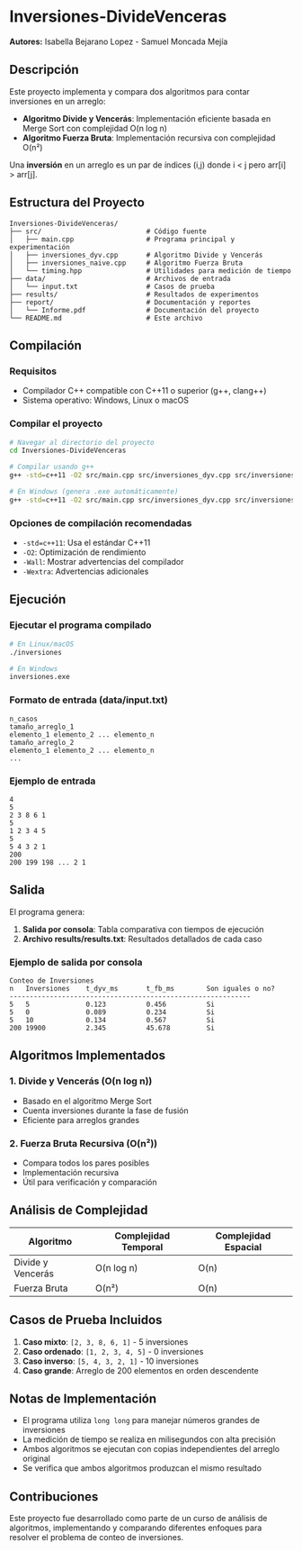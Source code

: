 # Inversiones-DivideVenceras

**Autores:** Isabella Bejarano Lopez - Samuel Moncada Mejía

## Descripción

Este proyecto implementa y compara dos algoritmos para contar inversiones en un arreglo:
- **Algoritmo Divide y Vencerás**: Implementación eficiente basada en Merge Sort con complejidad O(n log n)
- **Algoritmo Fuerza Bruta**: Implementación recursiva con complejidad O(n²)

Una **inversión** en un arreglo es un par de índices (i,j) donde i < j pero arr[i] > arr[j].

## Estructura del Proyecto

```
Inversiones-DivideVenceras/
├── src/                          # Código fuente
│   ├── main.cpp                  # Programa principal y experimentación
│   ├── inversiones_dyv.cpp       # Algoritmo Divide y Vencerás
│   ├── inversiones_naive.cpp     # Algoritmo Fuerza Bruta
│   └── timing.hpp                # Utilidades para medición de tiempo
├── data/                         # Archivos de entrada
│   └── input.txt                 # Casos de prueba
├── results/                      # Resultados de experimentos
├── report/                       # Documentación y reportes
│   └── Informe.pdf               # Documentación del proyecto
└── README.md                     # Este archivo
```

## Compilación

### Requisitos
- Compilador C++ compatible con C++11 o superior (g++, clang++)
- Sistema operativo: Windows, Linux o macOS

### Compilar el proyecto

```bash
# Navegar al directorio del proyecto
cd Inversiones-DivideVenceras

# Compilar usando g++
g++ -std=c++11 -O2 src/main.cpp src/inversiones_dyv.cpp src/inversiones_naive.cpp -o inversiones

# En Windows (genera .exe automáticamente)
g++ -std=c++11 -O2 src/main.cpp src/inversiones_dyv.cpp src/inversiones_naive.cpp -o inversiones.exe
```

### Opciones de compilación recomendadas
- `-std=c++11`: Usa el estándar C++11
- `-O2`: Optimización de rendimiento
- `-Wall`: Mostrar advertencias del compilador
- `-Wextra`: Advertencias adicionales

## Ejecución

### Ejecutar el programa compilado

```bash
# En Linux/macOS
./inversiones

# En Windows
inversiones.exe
```

### Formato de entrada (data/input.txt)

```
n_casos
tamaño_arreglo_1
elemento_1 elemento_2 ... elemento_n
tamaño_arreglo_2
elemento_1 elemento_2 ... elemento_n
...
```

### Ejemplo de entrada

```
4
5
2 3 8 6 1
5
1 2 3 4 5
5
5 4 3 2 1
200
200 199 198 ... 2 1
```

## Salida

El programa genera:
1. **Salida por consola**: Tabla comparativa con tiempos de ejecución
2. **Archivo results/results.txt**: Resultados detallados de cada caso

### Ejemplo de salida por consola

```
Conteo de Inversiones 
n   Inversiones    t_dyv_ms       t_fb_ms        Son iguales o no?
------------------------------------------------------------
5   5              0.123          0.456          Si
5   0              0.089          0.234          Si
5   10             0.134          0.567          Si
200 19900          2.345          45.678         Si
```

## Algoritmos Implementados

### 1. Divide y Vencerás (O(n log n))
- Basado en el algoritmo Merge Sort
- Cuenta inversiones durante la fase de fusión
- Eficiente para arreglos grandes

### 2. Fuerza Bruta Recursiva (O(n²))
- Compara todos los pares posibles
- Implementación recursiva
- Útil para verificación y comparación

## Análisis de Complejidad

| Algoritmo | Complejidad Temporal | Complejidad Espacial |
|-----------|---------------------|---------------------|
| Divide y Vencerás | O(n log n) | O(n) |
| Fuerza Bruta | O(n²) | O(n) |

## Casos de Prueba Incluidos

1. **Caso mixto**: `[2, 3, 8, 6, 1]` - 5 inversiones
2. **Caso ordenado**: `[1, 2, 3, 4, 5]` - 0 inversiones
3. **Caso inverso**: `[5, 4, 3, 2, 1]` - 10 inversiones
4. **Caso grande**: Arreglo de 200 elementos en orden descendente

## Notas de Implementación

- El programa utiliza `long long` para manejar números grandes de inversiones
- La medición de tiempo se realiza en milisegundos con alta precisión
- Ambos algoritmos se ejecutan con copias independientes del arreglo original
- Se verifica que ambos algoritmos produzcan el mismo resultado

## Contribuciones

Este proyecto fue desarrollado como parte de un curso de análisis de algoritmos, implementando y comparando diferentes enfoques para resolver el problema de conteo de inversiones.